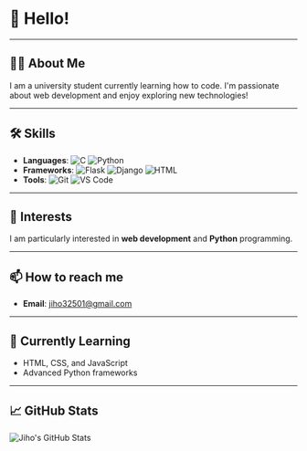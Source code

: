 # 👋 Hello!
---

## 👨‍💻 About Me

I am a university student currently learning how to code. I'm passionate about web development and enjoy exploring new technologies!

---

## 🛠️ Skills

- **Languages**: ![C](https://img.shields.io/badge/-C-A8B9CC?style=flat-square&logo=c&logoColor=ffffff) ![Python](https://img.shields.io/badge/-Python-3776AB?style=flat-square&logo=python&logoColor=ffffff)
- **Frameworks**: ![Flask](https://img.shields.io/badge/-Flask-000000?style=flat-square&logo=flask&logoColor=ffffff) ![Django](https://img.shields.io/badge/-Django-092E20?style=flat-square&logo=django&logoColor=ffffff) ![HTML](https://img.shields.io/badge/-HTML-E34F26?style=flat-square&logo=html5&logoColor=ffffff)
- **Tools**: ![Git](https://img.shields.io/badge/-Git-F05032?style=flat-square&logo=git&logoColor=ffffff) ![VS Code](https://img.shields.io/badge/-VS%20Code-007ACC?style=flat-square&logo=visual-studio-code&logoColor=ffffff)

---

## 🎯 Interests

I am particularly interested in **web development** and **Python** programming.

---

## 📫 How to reach me

- **Email**: jiho32501@gmail.com

---

## 🌱 Currently Learning

- HTML, CSS, and JavaScript
- Advanced Python frameworks

---

## 📈 GitHub Stats

![Jiho's GitHub Stats](https://github-readme-stats.vercel.app/api?username=jiho050718_USERNAME&show_icons=true&theme=radical)

